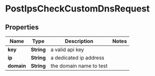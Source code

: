 

# PostIpsCheckCustomDnsRequest


## Properties

| Name | Type | Description | Notes |
|------------ | ------------- | ------------- | -------------|
|**key** | **String** | a valid api key |  |
|**ip** | **String** | a dedicated ip address |  |
|**domain** | **String** | the domain name to test |  |



